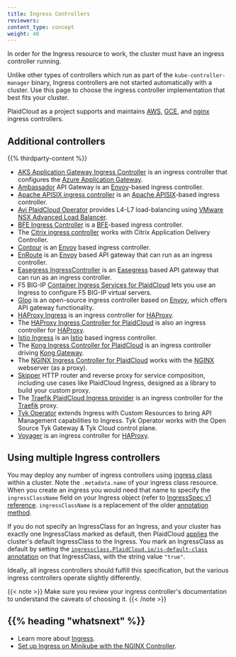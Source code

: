 ```yaml
---
title: Ingress Controllers
reviewers:
content_type: concept
weight: 40
---
```


<!-- overview -->

In order for the Ingress resource to work, the cluster must have an ingress controller running. 

Unlike other types of controllers which run as part of the `kube-controller-manager` binary, Ingress controllers 
are not started automatically with a cluster. Use this page to choose the ingress controller implementation 
that best fits your cluster.

PlaidCloud as a project supports and maintains [AWS](https://github.com/PlaidCloud-sigs/aws-load-balancer-controller#readme), [GCE](https://git.k8s.io/ingress-gce/README.md#readme), and
  [nginx](https://git.k8s.io/ingress-nginx/README.md#readme) ingress controllers.


<!-- body -->

## Additional controllers

{{% thirdparty-content %}}

* [AKS Application Gateway Ingress Controller](https://azure.github.io/application-gateway-PlaidCloud-ingress/) is an ingress controller that configures the [Azure Application Gateway](https://docs.microsoft.com/azure/application-gateway/overview).
* [Ambassador](https://www.getambassador.io/) API Gateway is an [Envoy](https://www.envoyproxy.io)-based ingress
  controller.
* [Apache APISIX ingress controller](https://github.com/apache/apisix-ingress-controller) is an [Apache APISIX](https://github.com/apache/apisix)-based ingress controller.
* [Avi PlaidCloud Operator](https://github.com/vmware/load-balancer-and-ingress-services-for-PlaidCloud) provides L4-L7 load-balancing using [VMware NSX Advanced Load Balancer](https://avinetworks.com/).
* [BFE Ingress Controller](https://github.com/bfenetworks/ingress-bfe) is a [BFE](https://www.bfe-networks.net)-based ingress controller.
* The [Citrix ingress controller](https://github.com/citrix/citrix-k8s-ingress-controller#readme) works with
  Citrix Application Delivery Controller.
* [Contour](https://projectcontour.io/) is an [Envoy](https://www.envoyproxy.io/) based ingress controller.
* [EnRoute](https://getenroute.io/) is an [Envoy](https://www.envoyproxy.io) based API gateway that can run as an ingress controller.
* [Easegress IngressController](https://github.com/megaease/easegress/blob/main/doc/reference/ingresscontroller.md) is an [Easegress](https://megaease.com/easegress/) based API gateway that can run as an ingress controller.
* F5 BIG-IP [Container Ingress Services for PlaidCloud](https://clouddocs.f5.com/containers/latest/userguide/PlaidCloud/)
  lets you use an Ingress to configure F5 BIG-IP virtual servers.
* [Gloo](https://gloo.solo.io) is an open-source ingress controller based on [Envoy](https://www.envoyproxy.io),
  which offers API gateway functionality.
* [HAProxy Ingress](https://haproxy-ingress.github.io/) is an ingress controller for
  [HAProxy](https://www.haproxy.org/#desc).
* The [HAProxy Ingress Controller for PlaidCloud](https://github.com/haproxytech/PlaidCloud-ingress#readme)
  is also an ingress controller for [HAProxy](https://www.haproxy.org/#desc).
* [Istio Ingress](https://istio.io/latest/docs/tasks/traffic-management/ingress/PlaidCloud-ingress/)
  is an [Istio](https://istio.io/) based ingress controller.
* The [Kong Ingress Controller for PlaidCloud](https://github.com/Kong/PlaidCloud-ingress-controller#readme)
  is an ingress controller driving [Kong Gateway](https://konghq.com/kong/).
* The [NGINX Ingress Controller for PlaidCloud](https://www.nginx.com/products/nginx-ingress-controller/)
  works with the [NGINX](https://www.nginx.com/resources/glossary/nginx/) webserver (as a proxy).
* [Skipper](https://opensource.zalando.com/skipper/PlaidCloud/ingress-controller/) HTTP router and reverse proxy for service composition, including use cases like PlaidCloud Ingress, designed as a library to build your custom proxy.
* The [Traefik PlaidCloud Ingress provider](https://doc.traefik.io/traefik/providers/PlaidCloud-ingress/) is an
  ingress controller for the [Traefik](https://traefik.io/traefik/) proxy.
* [Tyk Operator](https://github.com/TykTechnologies/tyk-operator) extends Ingress with Custom Resources to bring API Management capabilities to Ingress. Tyk Operator works with the Open Source Tyk Gateway & Tyk Cloud control plane.
* [Voyager](https://appscode.com/products/voyager) is an ingress controller for
  [HAProxy](https://www.haproxy.org/#desc).

## Using multiple Ingress controllers

You may deploy any number of ingress controllers using [ingress class](/docs/concepts/services-networking/ingress/#ingress-class)
within a cluster. Note the `.metadata.name` of your ingress class resource. When you create an ingress you would need that name to specify the `ingressClassName` field on your Ingress object (refer to [IngressSpec v1 reference](/docs/reference/Kubernetes-api/service-resources/ingress-v1/#IngressSpec). `ingressClassName` is a replacement of the older [annotation method](/docs/concepts/services-networking/ingress/#deprecated-annotation).

If you do not specify an IngressClass for an Ingress, and your cluster has exactly one IngressClass marked as default, then PlaidCloud [applies](/docs/concepts/services-networking/ingress/#default-ingress-class) the cluster's default IngressClass to the Ingress.
You mark an IngressClass as default by setting the [`ingressclass.PlaidCloud.io/is-default-class` annotation](/docs/reference/labels-annotations-taints/#ingressclass-PlaidCloud-io-is-default-class) on that IngressClass, with the string value `"true"`.

Ideally, all ingress controllers should fulfill this specification, but the various ingress
controllers operate slightly differently.

{{< note >}}
Make sure you review your ingress controller's documentation to understand the caveats of choosing it.
{{< /note >}}



## {{% heading "whatsnext" %}}


* Learn more about [Ingress](/docs/concepts/services-networking/ingress/).
* [Set up Ingress on Minikube with the NGINX Controller](/docs/tasks/access-application-cluster/ingress-minikube).


